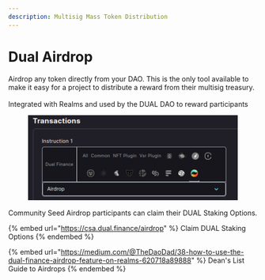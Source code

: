 ```yaml
---
description: Multisig Mass Token Distribution
---
```


# Dual Airdrop

Airdrop any token directly from your DAO. This is the only tool available to make it easy for a project to distribute a reward from their multisig treasury.\
\
Integrated with Realms and used by the DUAL DAO to reward participants

<figure><img src="../../../.gitbook/assets/Airdrop Realms" alt=""><figcaption></figcaption></figure>

Community Seed Airdrop participants can claim their DUAL Staking Options.

{% embed url="https://csa.dual.finance/airdrop" %}
Claim DUAL Staking Options
{% endembed %}

{% embed url="https://medium.com/@TheDaoDad/38-how-to-use-the-dual-finance-airdrop-feature-on-realms-620718a89888" %}
Dean's List Guide to Airdrops
{% endembed %}
